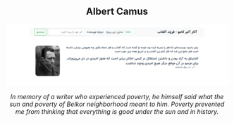 <div align="center">
  <h2>Albert Camus</h2>
  <img src="cover.png"/>
  <p><i>
        In memory of a writer who experienced poverty, he himself said what the sun and poverty of Belkor neighborhood meant to him. Poverty prevented me from thinking that everything is good under the sun and in history.
  </i></p>
</div>

<!--
<section id="section-intro" class="sections">
            <div id="intro-container">
-->
